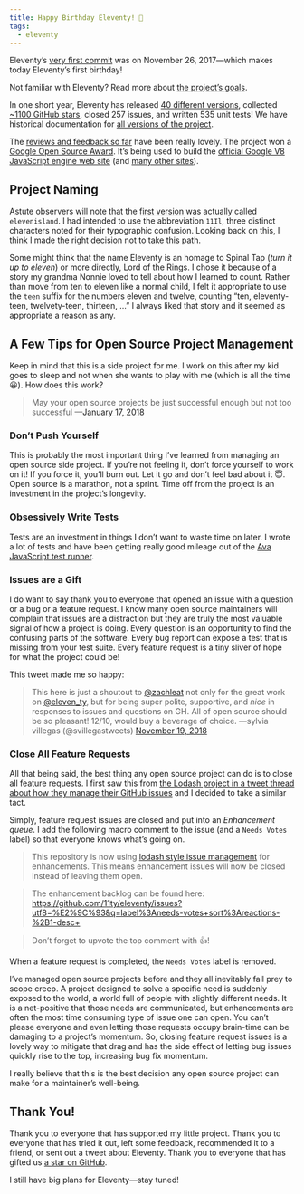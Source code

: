 ```yaml
---
title: Happy Birthday Eleventy! 🎉
tags:
  - eleventy
---
```


Eleventy’s [very first commit](https://github.com/11ty/eleventy/commit/00ad9192605d5d501de6aae193701c5a2297ef2c) was on November 26, 2017—which makes today Eleventy’s first birthday!

Not familiar with Eleventy? Read more about [the project’s goals](/web/introducing-eleventy/).

In one short year, Eleventy has released [40 different versions](https://www.11ty.io/docs/versions/), collected [~1100 GitHub stars](https://github.com/11ty/eleventy/stargazers), closed 257 issues, and written 535 unit tests! We have historical documentation for [all versions of the project](https://www.11ty.io/docs/versions/).

The [reviews and feedback so far](https://www.11ty.io/docs/testimonials/) have been really lovely. The project won a [Google Open Source Award](/web/eleventy-google-award/). It’s being used to build the [official Google V8 JavaScript engine web site](https://v8.dev/) (and [many other sites](https://www.11ty.io/docs/sites/)).

## Project Naming

Astute observers will note that the [first version](https://github.com/11ty/eleventy/commit/00ad9192605d5d501de6aae193701c5a2297ef2c) was actually called `elevenisland`. I had intended to use the abbreviation `11Il`, three distinct characters noted for their typographic confusion. Looking back on this, I think I made the right decision not to take this path.

Some might think that the name Eleventy is an homage to Spinal Tap (_turn it up to eleven_) or more directly, Lord of the Rings. I chose it because of a story my grandma Nonnie loved to tell about how I learned to count. Rather than move from ten to eleven like a normal child, I felt it appropriate to use the `teen` suffix for the numbers eleven and twelve, counting “ten, eleventy-teen, twelvety-teen, thirteen, …” I always liked that story and it seemed as appropriate a reason as any.

## A Few Tips for Open Source Project Management

Keep in mind that this is a side project for me. I work on this after my kid goes to sleep and not when she wants to play with me (which is all the time 😀). How does this work?

> May your open source projects be just successful enough but not too successful
> —[January 17, 2018](https://twitter.com/zachleat/status/953740453505052672)

### Don’t Push Yourself

This is probably the most important thing I’ve learned from managing an open source side project. If you’re not feeling it, don’t force yourself to work on it! If you force it, you’ll burn out. Let it go and don’t feel bad about it 😇. Open source is a marathon, not a sprint. Time off from the project is an investment in the project’s longevity.

### Obsessively Write Tests

Tests are an investment in things I don’t want to waste time on later. I wrote a lot of tests and have been getting really good mileage out of the [Ava JavaScript test runner](https://github.com/avajs).

### Issues are a Gift

I do want to say thank you to everyone that opened an issue with a question or a bug or a feature request. I know many open source maintainers will complain that issues are a distraction but they are truly the most valuable signal of how a project is doing. Every question is an opportunity to find the confusing parts of the software. Every bug report can expose a test that is missing from your test suite. Every feature request is a tiny sliver of hope for what the project could be!

This tweet made me so happy:

> This here is just a shoutout to <a href="https://twitter.com/zachleat">@zachleat</a> not only for the great work on <a href="https://twitter.com/eleven_ty">@eleven_ty</a>, but for being super polite, supportive, and *nice* in responses to issues and questions on GH. All of open source should be so pleasant! 12/10, would buy a beverage of choice.
> —sylvia villegas (@svillegastweets) [November 19, 2018](https://twitter.com/svillegastweets/status/1064561995142197248)


### Close All Feature Requests

All that being said, the best thing any open source project can do is to close all feature requests. I first saw this from [the Lodash project in a tweet thread about how they manage their GitHub issues](https://twitter.com/samselikoff/status/991395669016436736) and I decided to take a similar tact.

Simply, feature request issues are closed and put into an _Enhancement queue_. I add the following macro comment to the issue (and a `Needs Votes` label) so that everyone knows what’s going on.

> This repository is now using [lodash style issue management](https://twitter.com/samselikoff/status/991395669016436736) for enhancements. This means enhancement issues will now be closed instead of leaving them open.

> The enhancement backlog can be found here: https://github.com/11ty/eleventy/issues?utf8=%E2%9C%93&q=label%3Aneeds-votes+sort%3Areactions-%2B1-desc+

> Don’t forget to upvote the top comment with 👍!

When a feature request is completed, the `Needs Votes` label is removed.

I’ve managed open source projects before and they all inevitably fall prey to scope creep. A project designed to solve a specific need is suddenly exposed to the world, a world full of people with slightly different needs. It is a net-positive that those needs are communicated, but enhancements are often the most time consuming type of issue one can open. You can’t please everyone and even letting those requests occupy brain-time can be damaging to a project’s momentum. So, closing feature request issues is a lovely way to mitigate that drag and has the side effect of letting bug issues quickly rise to the top, increasing bug fix momentum.

I really believe that this is the best decision any open source project can make for a maintainer’s well-being.

## Thank You!

Thank you to everyone that has supported my little project. Thank you to everyone that has tried it out, left some feedback, recommended it to a friend, or sent out a tweet about Eleventy. Thank you to everyone that has gifted us [a star on GitHub](https://github.com/11ty/eleventy).

I still have big plans for Eleventy—stay tuned!
